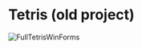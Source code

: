 # Tetris (old project)

![FullTetrisWinForms](https://user-images.githubusercontent.com/63106764/223407872-0654a6a6-6c3a-46f6-9a94-a7cc45bd577e.jpg)

